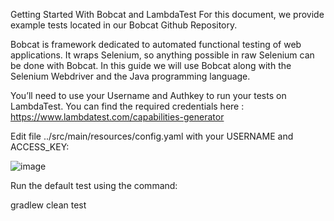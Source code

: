 Getting Started With Bobcat and LambdaTest
For this document, we provide example tests located in our Bobcat Github Repository.

Bobcat is framework dedicated to automated functional testing of web applications. It wraps Selenium, so anything possible in raw Selenium can be done with Bobcat. In this guide we will use Bobcat along with the Selenium Webdriver and the Java programming language.


You’ll need to use your Username and Authkey to run your tests on LambdaTest. 
You can find the required credentials here : https://www.lambdatest.com/capabilities-generator



Edit file ../src/main/resources/config.yaml with your USERNAME and ACCESS_KEY:

![image](https://user-images.githubusercontent.com/31619747/121085786-ec4d2a00-c7ff-11eb-9665-3f8c7bf00317.png)

Run the default test using the command:

gradlew clean test 
